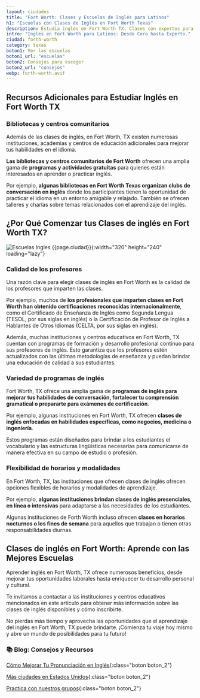 ```yaml
---
layout: ciudades
title: "Fort Worth: Clases y Escuelas de Inglés para Latinos"
h1: "Escuelas con Clases de Inglés en Fort Worth Texas"
description: Estudia inglés en Fort Worth TX. Clases con expertos para poder hablar inglés 🚀. Haz clic ahora y descubre la escuela que necesitas 🏫
intro: "Inglés en Fort Worth para Latinos: Desde Cero hasta Experto."
ciudad: forth-worth
category: texas
boton1: Ver las escuelas
boton1_url: "escuelas"
boton2: Consejos para escoger
boton2_url: "consejos"
webp: forth-worth.avif
---
```


## Recursos Adicionales para Estudiar Inglés en Fort Worth TX

### Bibliotecas y centros comunitarios

Además de las clases de inglés, en Fort Worth, TX existen numerosas instituciones, academias y centros de educación adicionales para mejorar tus habilidades en el idioma.

**Las bibliotecas y centros comunitarios de Fort Worth** ofrecen una amplia gama de **programas y actividades gratuitas** para quienes están interesados en aprender o practicar inglés.

Por ejemplo, **algunas bibliotecas en Fort Worth Texas organizan clubs de conversación en inglés** donde los participantes tienen la oportunidad de practicar el idioma en un entorno amigable y relajado. También se ofrecen talleres y charlas sobre temas relacionados con el aprendizaje del inglés.

## ¿Por Qué Comenzar tus Clases de inglés en Fort Worth TX?

![Escuelas Ingles {{page.ciudad}}]({{site.baseurl}}/img/{{page.webp}} "Clases inglés {{page.ciudad|capitalize}}"){:width="320" height="240" loading="lazy"}

### Calidad de los profesores

Una razón clave para elegir clases de inglés en Fort Worth es la calidad de los profesores que imparten las clases.

Por ejemplo, muchos de **los profesionales que imparten clases en Fort Worth han obtenido certificaciones reconocidas internacionalmente**, como el Certificado de Enseñanza de Inglés como Segunda Lengua (TESOL, por sus siglas en inglés) o la Certificación de Profesor de Inglés a Hablantes de Otros Idiomas (CELTA, por sus siglas en inglés).

Además, muchas instituciones y centros educativos en Fort Worth, TX cuentan con programas de formación y desarrollo profesional continuo para sus profesores de inglés. Esto garantiza que los profesores estén actualizados con las últimas metodologías de enseñanza y puedan brindar una educación de calidad a sus estudiantes.

### Variedad de programas de inglés

Fort Worth, TX ofrece una amplia gama de **programas de inglés para mejorar tus habilidades de conversación, fortalecer tu comprensión gramatical o prepararte para exámenes de certificación**.

Por ejemplo, algunas instituciones en Fort Worth, TX ofrecen **clases de inglés enfocadas en habilidades específicas, como negocios, medicina o ingeniería**.

Estos programas están diseñados para brindar a los estudiantes el vocabulario y las estructuras lingüísticas necesarias para comunicarse de manera efectiva en su campo de estudio o profesión.

### Flexibilidad de horarios y modalidades

En Fort Worth, TX, las instituciones que ofrecen clases de inglés ofrecen opciones flexibles de horarios y modalidades de aprendizaje.

Por ejemplo, **algunas instituciones brindan clases de inglés presenciales, en línea o intensivas** para adaptarse a las necesidades de los estudiantes.

Algunas instituciones de Forth Worth incluso ofrecen **clases en horarios nocturnos o los fines de semana** para aquellos que trabajan o tienen otras responsabilidades diurnas.

## Clases de inglés en Fort Worth: Aprende con las Mejores Escuelas

Aprender inglés en Fort Worth, TX ofrece numerosos beneficios, desde mejorar tus oportunidades laborales hasta enriquecer tu desarrollo personal y cultural.

Te invitamos a contactar a las instituciones y centros educativos mencionados en este artículo para obtener más información sobre las clases de inglés disponibles y cómo inscribirte.

No pierdas más tiempo y aprovecha las oportunidades que el aprendizaje del inglés en Fort Worth, TX puede brindarte. ¡Comienza tu viaje hoy mismo y abre un mundo de posibilidades para tu futuro!

### 📚 Blog: Consejos y Recursos

[Cómo Mejorar Tu Pronunciación en Inglés]({{'blog'|relative_url}}){:class="boton boton_2"}

[Más ciudades en Estados Unidos]({{'escuelas'|relative_url}}){:class="boton boton_2"}

[Practica con nuestros grupos]({{'/#formulario'|relative_url}}){:class="boton boton_2"}
